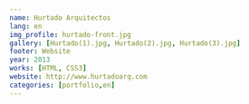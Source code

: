 ```yaml
---
name: Hurtado Arquitectos
lang: en
img_profile: hurtado-front.jpg
gallery: [Hurtado(1).jpg, Hurtado(2).jpg, Hurtado(3).jpg]
footer: Website
year: 2013
works: [HTML, CSS3]
website: http://www.hurtadoarq.com
categories: [portfolio,en]
---
```

